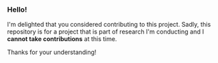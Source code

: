### Hello!
I'm delighted that you considered contributing to this project. Sadly, this repository is for a project that is part of research I'm conducting and I **cannot take contributions** at this time.

Thanks for your understanding!
